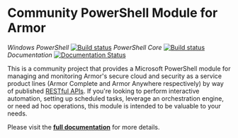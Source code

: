 # Community PowerShell Module for Armor

*Windows PowerShell* [![Build status](https://ci.appveyor.com/api/projects/status/x4ik2enxvdc5h0x6?svg=true&branch=master)](https://ci.appveyor.com/project/tlindsay42/armorpowershell) *PowerShell Core* [![Build status](https://travis-ci.org/tlindsay42/ArmorPowerShell.svg?branch=master)](https://travis-ci.org/tlindsay42/ArmorPowerShell) *Documentation* [![Documentation Status](http://readthedocs.org/projects/armorpowershell/badge/?version=latest)](http://armorpowershell.readthedocs.io/en/latest/?badge=latest)

This is a community project that provides a Microsoft PowerShell module for managing and monitoring Armor's secure cloud and security as a service product lines (Armor Complete and Armor Anywhere respectively) by way of published [RESTful APIs](https://docs.armor.com/display/KBSS/Armor+API+Guide 'Armor API Guide'). If you're looking to perform interactive automation, setting up scheduled tasks, leverage an orchestration engine, or need ad hoc operations, this module is intended to be valuable to your needs.

Please visit the **[full documentation](http://armorpowershell.readthedocs.io/en/latest/)** for more details.
